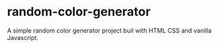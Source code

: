 # random-color-generator
A simple random color generator project buil with HTML CSS and vanilla Javascript.
